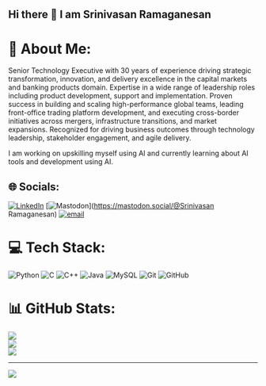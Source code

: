 ## Hi there 👋 I am Srinivasan Ramaganesan

# 💫 About Me:
Senior Technology Executive with 30 years of experience driving strategic transformation, innovation, and delivery excellence in the capital markets and banking products domain. Expertise in a wide range of leadership roles including product development, support and implementation. Proven success in building and scaling high-performance global teams, leading front-office trading platform development, and executing cross-border initiatives across mergers, infrastructure transitions, and market expansions. Recognized for driving business outcomes through technology leadership, stakeholder engagement, and agile delivery.

I am working on upskilling myself using AI and currently learning about AI tools and development using AI.


## 🌐 Socials:
[![LinkedIn](https://img.shields.io/badge/LinkedIn-%230077B5.svg?logo=linkedin&logoColor=white)](https://linkedin.com/in/srinivasan.ramaganesan/in) [![Mastodon](https://img.shields.io/badge/-MASTODON-%232B90D9?logo=mastodon&logoColor=white)](https://mastodon.social/@Srinivasan Ramaganesan) [![email](https://img.shields.io/badge/Email-D14836?logo=gmail&logoColor=white)](mailto:srinivasan.ramaganesan@gmail.com) 

# 💻 Tech Stack:
![Python](https://img.shields.io/badge/python-3670A0?style=for-the-badge&logo=python&logoColor=ffdd54) ![C](https://img.shields.io/badge/c-%2300599C.svg?style=for-the-badge&logo=c&logoColor=white) ![C++](https://img.shields.io/badge/c++-%2300599C.svg?style=for-the-badge&logo=c%2B%2B&logoColor=white) ![Java](https://img.shields.io/badge/java-%23ED8B00.svg?style=for-the-badge&logo=openjdk&logoColor=white) ![MySQL](https://img.shields.io/badge/mysql-4479A1.svg?style=for-the-badge&logo=mysql&logoColor=white) ![Git](https://img.shields.io/badge/git-%23F05033.svg?style=for-the-badge&logo=git&logoColor=white) ![GitHub](https://img.shields.io/badge/github-%23121011.svg?style=for-the-badge&logo=github&logoColor=white)
# 📊 GitHub Stats:
![](https://github-readme-stats.vercel.app/api?username=Srini25X73&theme=dark&hide_border=false&include_all_commits=false&count_private=false)<br/>
![](https://nirzak-streak-stats.vercel.app/?user=Srini25X73&theme=dark&hide_border=false)<br/>
![](https://github-readme-stats.vercel.app/api/top-langs/?username=Srini25X73&theme=dark&hide_border=false&include_all_commits=false&count_private=false&layout=compact)

---
[![](https://visitcount.itsvg.in/api?id=Srini25X73&icon=0&color=0)](https://visitcount.itsvg.in)


